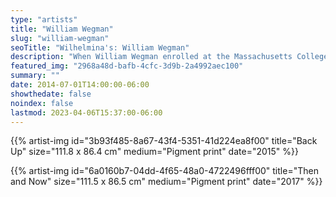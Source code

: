 ```yaml
---
type: "artists"
title: "William Wegman"
slug: "william-wegman"
seoTitle: "Wilhelmina's: William Wegman"
description: "When William Wegman enrolled at the Massachusetts College of Art in 1965, his aim was to paint. Dubbed “Bill the Painter” in high school, he considered himself as such. But, in the late 1960s, when the death of painting was announced, the freshly graduated artist abandoned the medium: “I wanted to be alive, so I stopped”. It is thus as a conceptual artist, a pioneer of video art, that he began his work in California. He then moved to New York, where he pursued video and photography. In 1969, Harald Szeeman invited him to participate in the seminal When Attitudes Become Form exhibition. In the early 1970s, Wegman collaborates with his first Weimaraner dog, Man Ray; together they became famous. Bill and Man Ray play around with everyday items, this playful aspect becoming essential. The work is a “shared recreational activity”. They explore ideas of metamorphosis, anthropomorphism. Dogs become cats, houseplants, they merge with the scenery… Humanity is central to these images, William Wegman and his dogs deride our mannerisms and appearance with a subtle and compelling humor. In 1978, the artist is invited to test out the brand new Polaroid camera, the 20×24 format, a large format darkroom of which only six models were produced. From this moment on, Man Ray, followed by Fay Ray, are ubiquitous: Vogue, Sesame Street, The New Yorker, Saturday Night Live… Despite his early claims, William Wegman never truly abandoned painting, “a secret vice”. As early as 1982, when Man Ray passed away, he took up the paintbrush again to depict landscapes and architectures. Since the 1990s, he has completed over 400 paintings, using his huge postcards collection to guide his painting towards new and unexpected directions. This ongoing series is parallel to other paintings in which architecture, words, humor, etc., demonstrate the plurality of William Wegmanʼs trajectories since the 1970s. Many retrospective exhibitions have been organized surrounding his oeuvre in Europe, in Asia, and in the United States; his works have entered the collections of major museums such as the MET, the MoMA, the Whitney Museum, the San Fransisco Museum of Modern Art, the Centre Georges Pompidou, etc."
featured_img: "2968a48d-bafb-4cfc-3d9b-2a4992aec100"
summary: ""
date: 2014-07-01T14:00:00-06:00
showthedate: false
noindex: false
lastmod: 2023-04-06T15:37:00-06:00
---
```

{{% artist-img id="3b93f485-8a67-43f4-5351-41d224ea8f00" title="Back Up" size="111.8 x 86.4 cm" medium="Pigment print" date="2015" %}}

{{% artist-img id="6a0160b7-04dd-4f65-48a0-4722496fff00" title="Then and Now" size="111.5 x 86.5 cm" medium="Pigment print" date="2017" %}}
